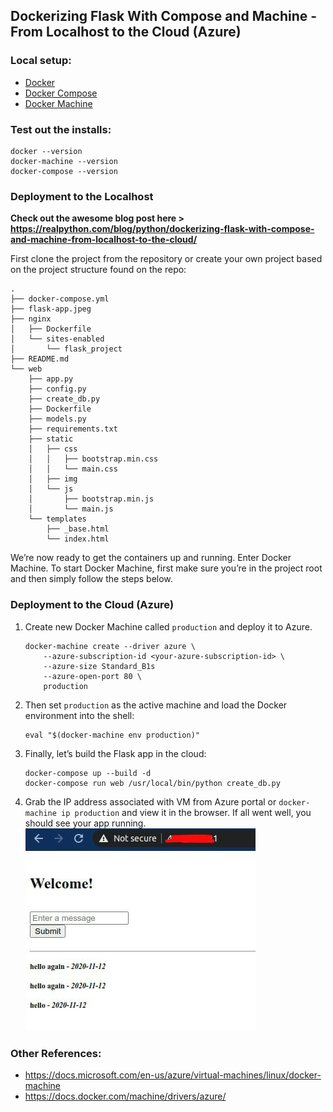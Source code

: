 ## Dockerizing Flask With Compose and Machine - From Localhost to the Cloud (Azure)


### Local setup:
- [Docker](https://docs.docker.com/get-docker/)
- [Docker Compose](https://docs.docker.com/compose/install/)
- [Docker Machine](https://docs.docker.com/machine/install-machine/)

### Test out the installs:
```
docker --version
docker-machine --version
docker-compose --version
```
### Deployment to the Localhost

**Check out the awesome blog post here > https://realpython.com/blog/python/dockerizing-flask-with-compose-and-machine-from-localhost-to-the-cloud/**

First clone the project from the repository or create your own project based on the project structure found on the repo:
```
.
├── docker-compose.yml
├── flask-app.jpeg
├── nginx
│   ├── Dockerfile
│   └── sites-enabled
│       └── flask_project
├── README.md
└── web
    ├── app.py
    ├── config.py
    ├── create_db.py
    ├── Dockerfile
    ├── models.py
    ├── requirements.txt
    ├── static
    │   ├── css
    │   │   ├── bootstrap.min.css
    │   │   └── main.css
    │   ├── img
    │   └── js
    │       ├── bootstrap.min.js
    │       └── main.js
    └── templates
        ├── _base.html
        └── index.html
```

We’re now ready to get the containers up and running. Enter Docker Machine.
To start Docker Machine, first make sure you’re in the project root and then simply follow the steps below.

### Deployment to the Cloud (Azure)

1. Create new Docker Machine called `production` and deploy it to Azure.
    ```
    docker-machine create --driver azure \
        --azure-subscription-id <your-azure-subscription-id> \
        --azure-size Standard_B1s 
        --azure-open-port 80 \
        production
    ```

2. Then set `production` as the active machine and load the Docker environment into the shell:
    ```
    eval "$(docker-machine env production)"
    ```

3. Finally, let’s build the Flask app in the cloud:
    ```
    docker-compose up --build -d
    docker-compose run web /usr/local/bin/python create_db.py
    ```

4. Grab the IP address associated with VM from Azure portal or `docker-machine ip production` and view it in the browser. If all went well, you should see your app running.
    ![Screenshot](flask-app.jpeg)

### Other References:

* <https://docs.microsoft.com/en-us/azure/virtual-machines/linux/docker-machine>
* <https://docs.docker.com/machine/drivers/azure/>